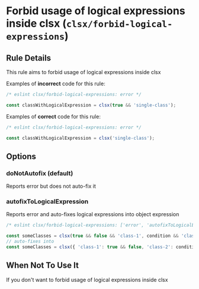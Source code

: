 # Forbid usage of logical expressions inside clsx (`clsx/forbid-logical-expressions`)

<!-- end auto-generated rule header -->

## Rule Details

This rule aims to forbid usage of logical expressions inside clsx

Examples of **incorrect** code for this rule:

```js
/* eslint clsx/forbid-logical-expressions: error */

const classWithLogicalExpression = clsx(true && 'single-class');
```

Examples of **correct** code for this rule:

```js
/* eslint clsx/forbid-logical-expressions: error */

const classWithLogicalExpression = clsx('single-class');
```

## Options

### doNotAutofix (default)

Reports error but does not auto-fix it

### autofixToLogicalExpression

Reports error and auto-fixes logical expressions into object expression

```js
/* eslint clsx/forbid-logical-expressions: ['error', 'autofixToLogicalExpression'] */

const someClasses = clsx(true && false && 'class-1', condition && 'class-2');
// auto-fixes into
const someClasses = clsx({ 'class-1': true && false, 'class-2': condition });

```

## When Not To Use It

If you don't want to forbid usage of logical expressions inside clsx

